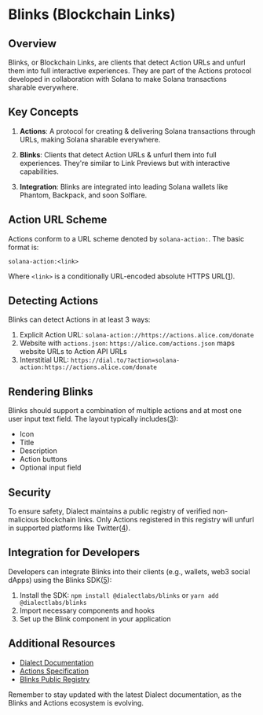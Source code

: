 # Blinks (Blockchain Links)

## Overview

Blinks, or Blockchain Links, are clients that detect Action URLs and unfurl them into full interactive experiences. They are part of the Actions protocol developed in collaboration with Solana to make Solana transactions sharable everywhere.

## Key Concepts

1. **Actions**: A protocol for creating & delivering Solana transactions through URLs, making Solana sharable everywhere.

2. **Blinks**: Clients that detect Action URLs & unfurl them into full experiences. They're similar to Link Previews but with interactive capabilities.

3. **Integration**: Blinks are integrated into leading Solana wallets like Phantom, Backpack, and soon Solflare.

## Action URL Scheme

Actions conform to a URL scheme denoted by `solana-action:`. The basic format is:

```
solana-action:<link>
```

Where `<link>` is a conditionally URL-encoded absolute HTTPS URL([1](https://docs.dialect.to/documentation/actions/actions/url-scheme)).

## Detecting Actions

Blinks can detect Actions in at least 3 ways:

1. Explicit Action URL: `solana-action://https://actions.alice.com/donate`
2. Website with `actions.json`: `https://alice.com/actions.json` maps website URLs to Action API URLs
3. Interstitial URL: `https://dial.to/?action=solana-action:https://actions.alice.com/donate`

## Rendering Blinks

Blinks should support a combination of multiple actions and at most one user input text field. The layout typically includes([3](https://docs.dialect.to/documentation/actions/blinks/rendering-blinks)):

- Icon
- Title
- Description
- Action buttons
- Optional input field

## Security

To ensure safety, Dialect maintains a public registry of verified non-malicious blockchain links. Only Actions registered in this registry will unfurl in supported platforms like Twitter([4](https://docs.dialect.to/documentation/actions/security)).

## Integration for Developers

Developers can integrate Blinks into their clients (e.g., wallets, web3 social dApps) using the Blinks SDK([5](https://docs.dialect.to/documentation/actions/guide-integrate-blinks-into-your-client)):

1. Install the SDK: `npm install @dialectlabs/blinks` or `yarn add @dialectlabs/blinks`
2. Import necessary components and hooks
3. Set up the Blink component in your application

## Additional Resources

- [Dialect Documentation](https://docs.dialect.to/documentation)
- [Actions Specification](https://docs.dialect.to/documentation/actions)
- [Blinks Public Registry](https://docs.dialect.to/documentation/actions/the-blinks-public-registry)

Remember to stay updated with the latest Dialect documentation, as the Blinks and Actions ecosystem is evolving.